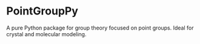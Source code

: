 # PointGroupPy
A pure Python package for group theory focused on point groups. Ideal for crystal and molecular modeling.
